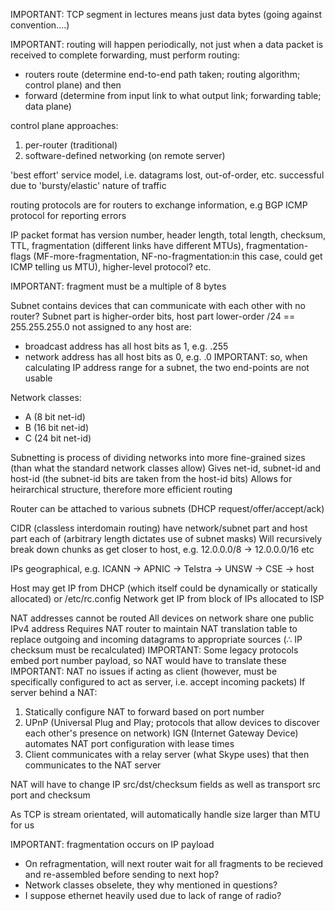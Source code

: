 <!-- SPDX-License-Identifier: zlib-acknowledgement -->

IMPORTANT: TCP segment in lectures means just data bytes (going against convention....)

IMPORTANT: routing will happen periodically, not just when a data packet is received
to complete forwarding, must perform routing:
* routers route (determine end-to-end path taken; routing algorithm; control plane) and then
* forward (determine from input link to what output link; forwarding table; data plane)

control plane approaches: 
1. per-router (traditional)
2. software-defined networking (on remote server)

'best effort' service model, i.e. datagrams lost, out-of-order, etc. successful
due to 'bursty/elastic' nature of traffic

routing protocols are for routers to exchange information, e.g BGP
ICMP protocol for reporting errors

IP packet format has version number, header length, total length, checksum,
TTL, fragmentation (different links have different MTUs), 
fragmentation-flags (MF-more-fragmentation, NF-no-fragmentation:in this case, could get ICMP telling us MTU),
higher-level protocol? etc. 

IMPORTANT: fragment must be a multiple of 8 bytes

Subnet contains devices that can communicate with each other with no router?
Subnet part is higher-order bits, host part lower-order
/24 == 255.255.255.0
not assigned to any host are:
* broadcast address has all host bits as 1, e.g. .255
* network address has all host bits as 0, e.g. .0
IMPORTANT: so, when calculating IP address range for a subnet, the two end-points are not usable

Network classes:
* A (8 bit net-id)
* B (16 bit net-id)
* C (24 bit net-id)

Subnetting is process of dividing networks into more fine-grained sizes 
(than what the standard network classes allow)
Gives net-id, subnet-id and host-id (the subnet-id bits are taken from the host-id bits)
Allows for heirarchical structure, therefore more efficient routing

Router can be attached to various subnets (DHCP request/offer/accept/ack)

CIDR (classless interdomain routing) have network/subnet part and host part each of 
(arbitrary length dictates use of subnet masks)
Will recursively break down chunks as get closer to host, e.g. 12.0.0.0/8 -> 12.0.0.0/16 etc 

IPs geographical, e.g. ICANN -> APNIC -> Telstra -> UNSW -> CSE -> host

Host may get IP from DHCP (which itself could be dynamically or statically allocated) or /etc/rc.config 
Network get IP from block of IPs allocated to ISP

NAT addresses cannot be routed
All devices on network share one public IPv4 address
Requires NAT router to maintain NAT translation table to replace outgoing and incoming datagrams to appropriate sources
(∴ IP checksum must be recalculated)
IMPORTANT: Some legacy protocols embed port number payload, so NAT would have to translate these
IMPORTANT: NAT no issues if acting as client (however, must be specifically configured to act as server, i.e. accept incoming packets)
If server behind a NAT:
1. Statically configure NAT to forward based on port number
2. UPnP (Universal Plug and Play; protocols that allow devices to discover each other's presence on network) 
   IGN (Internet Gateway Device) automates NAT port configuration with lease times   
3. Client communicates with a relay server (what Skype uses) that then communicates to the NAT server 

NAT will have to change IP src/dst/checksum fields as well as transport src port and checksum

As TCP is stream orientated, will automatically handle size larger than MTU for us

IMPORTANT: fragmentation occurs on IP payload
* On refragmentation, will next router wait for all fragments to be recieved and re-assembled 
before sending to next hop?
* Network classes obselete, they why mentioned in questions?
* I suppose ethernet heavily used due to lack of range of radio?
